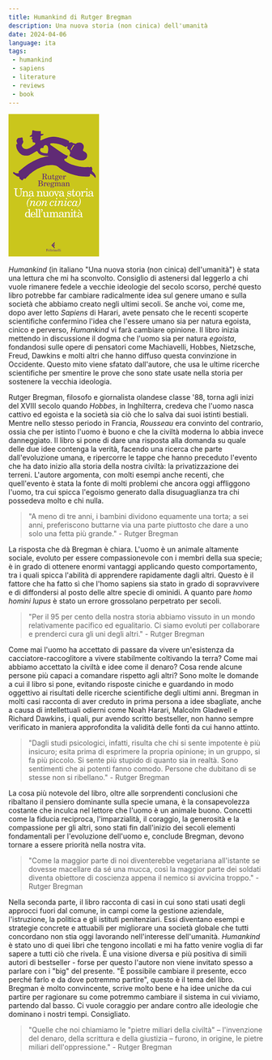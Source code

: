 ```yaml
---
title: Humankind di Rutger Bregman
description: Una nuova storia (non cinica) dell'umanità
date: 2024-04-06
language: ita
tags:
 - humankind
 - sapiens
 - literature
 - reviews
 - book
---
```


![humankind](/assets/img/humankind.png "Humankind")

_Humankind_ (in italiano "Una nuova storia (non cinica) dell'umanità") è stata una lettura che mi ha sconvolto. Consiglio di astenersi dal leggerlo a chi vuole rimanere fedele a vecchie ideologie del secolo scorso, perché questo libro potrebbe far cambiare radicalmente idea sul genere umano e sulla società che abbiamo creato negli ultimi secoli. Se anche voi, come me, dopo aver letto _Sapiens_ di Harari, avete pensato che le recenti scoperte scientifiche confermino l'idea che l'essere umano sia per natura egoista, cinico e perverso, _Humankind_ vi farà cambiare opinione. Il libro inizia mettendo in discussione il dogma che l'uomo sia per natura _egoista_, fondandosi sulle opere di pensatori come Machiavelli, Hobbes, Nietzsche, Freud, Dawkins e molti altri che hanno diffuso questa convinzione in Occidente. Questo mito viene sfatato dall'autore, che usa le ultime ricerche scientifiche per smentire le prove che sono state usate nella storia per sostenere la vecchia ideologia.

Rutger Bregman, filosofo e giornalista olandese classe '88, torna agli inizi del XVIII secolo quando _Hobbes_, in Inghilterra, credeva che l'uomo nasca cattivo ed egoista e la società sia ciò che lo salva dai suoi istinti bestiali. Mentre nello stesso periodo in Francia, _Rousseau_ era convinto del contrario, ossia che per istinto l'uomo è buono e che la civiltà moderna lo abbia invece danneggiato. Il libro si pone di dare una risposta alla domanda su quale delle due idee contenga la verità, facendo una ricerca che parte dall'evoluzione umana, e ripercorre le tappe che hanno preceduto l'evento che ha dato inizio alla storia della nostra civiltà: la privatizzazione dei terreni. L'autore argomenta, con molti esempi anche recenti, che quell'evento è stata la fonte di molti problemi che ancora oggi affliggono l'uomo, tra cui spicca l'egoismo generato dalla disuguaglianza tra chi possedeva molto e chi nulla.

> "A meno di tre anni, i bambini dividono equamente una torta; a sei anni, preferiscono buttarne via una parte piuttosto che dare a uno solo una fetta più grande." - Rutger Bregman

La risposta che dà Bregman è chiara. L'uomo è un animale altamente sociale, evoluto per essere compassionevole con i membri della sua specie; è in grado di ottenere enormi vantaggi applicando questo comportamento, tra i quali spicca l'abilità di apprendere rapidamente dagli altri. Questo è il fattore che ha fatto sì che l'homo sapiens sia stato in grado di sopravvivere e di diffondersi al posto delle altre specie di ominidi. A quanto pare _homo homini lupus_ è stato un errore grossolano perpetrato per secoli.

> "Per il 95 per cento della nostra storia abbiamo vissuto in un mondo relativamente pacifico ed egualitario. Ci siamo evoluti per collaborare e prenderci cura gli uni degli altri." - Rutger Bregman

Come mai l'uomo ha accettato di passare da vivere un'esistenza da cacciatore-raccoglitore a vivere stabilmente coltivando la terra? Come mai abbiamo accettato la civiltà e idee come il denaro? Cosa rende alcune persone più capaci a comandare rispetto agli altri? Sono molte le domande a cui il libro si pone, evitando risposte ciniche e guardando in modo oggettivo ai risultati delle ricerche scientifiche degli ultimi anni. Bregman in molti casi racconta di aver creduto in prima persona a idee sbagliate, anche a causa di intellettuali odierni come Noah Harari, Malcolm Gladwell e Richard Dawkins, i quali, pur avendo scritto bestseller, non hanno sempre verificato in maniera approfondita la validità delle fonti da cui hanno attinto.

> "Dagli studi psicologici, infatti, risulta che chi si sente impotente è più insicuro; esita prima di esprimere la propria opinione; in un gruppo, si fa più piccolo. Si sente più stupido di quanto sia in realtà. Sono sentimenti che ai potenti fanno comodo. Persone che dubitano di se stesse non si ribellano." - Rutger Bregman

La cosa più notevole del libro, oltre alle sorprendenti conclusioni che ribaltano il pensiero dominante sulla specie umana, è la consapevolezza costante che inculca nel lettore che l'uomo è un animale buono. Concetti come la fiducia reciproca, l'imparzialità, il coraggio, la generosità e la compassione per gli altri, sono stati fin dall'inizio dei secoli elementi fondamentali per l'evoluzione dell'uomo e, conclude Bregman, devono tornare a essere priorità nella nostra vita.

> "Come la maggior parte di noi diventerebbe vegetariana all'istante se dovesse macellare da sé una mucca, così la maggior parte dei soldati diventa obiettore di coscienza appena il nemico si avvicina troppo." - Rutger Bregman

Nella seconda parte, il libro racconta di casi in cui sono stati usati degli approcci fuori dal comune, in campi come la gestione aziendale, l'istruzione, la politica e gli istituti penitenziari. Essi diventano esempi e strategie concrete e attuabili per migliorare una società globale che tutti concordano non stia oggi lavorando nell'interesse dell'umanità. _Humankind_ è stato uno di quei libri che tengono incollati e mi ha fatto venire voglia di far sapere a tutti ciò che rivela. È una visione diversa e più positiva di simili autori di bestseller - forse per questo l'autore non viene invitato spesso a parlare con i "big" del presente. "È possibile cambiare il presente, ecco perché farlo e da dove potremmo partire", questo è il tema del libro. Bregman è molto convincente, scrive molto bene e ha idee uniche da cui partire per ragionare su come potremmo cambiare il sistema in cui viviamo, partendo dal basso. Ci vuole coraggio per andare contro alle ideologie che dominano i nostri tempi. Consigliato.

> "Quelle che noi chiamiamo le "pietre miliari della civiltà" – l'invenzione del denaro, della scrittura e della giustizia – furono, in origine, le pietre miliari dell'oppressione." - Rutger Bregman